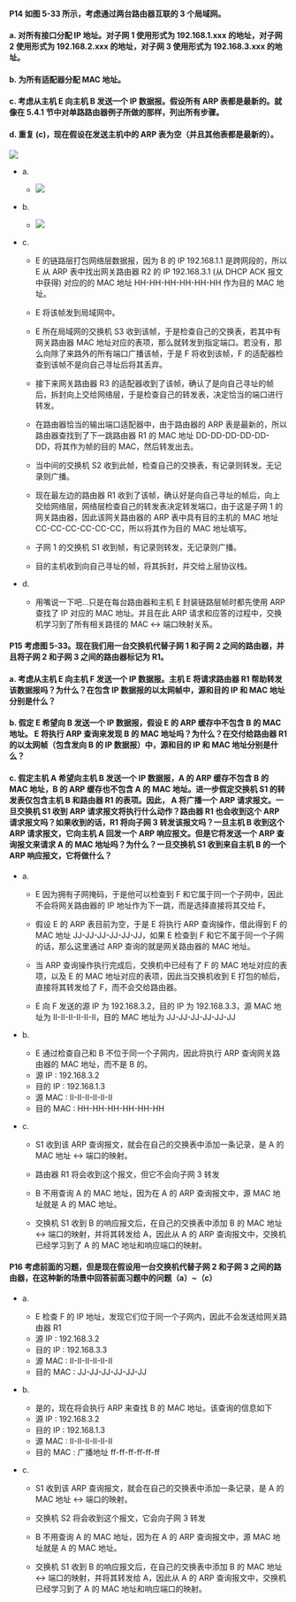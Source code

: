 #### P14 如图 5-33 所示，考虑通过两台路由器互联的 3 个局域网。
#### a. 对所有接口分配 IP 地址。对子网 1 使用形式为 192.168.1.xxx 的地址，对子网 2 使用形式为 192.168.2.xxx 的地址，对子网 3 使用形式为 192.168.3.xxx 的地址。
#### b. 为所有适配器分配 MAC 地址。
#### c. 考虑从主机 E 向主机 B 发送一个 IP 数据报。假设所有 ARP 表都是最新的。就像在 5.4.1 节中对单路路由器例子所做的那样，列出所有步骤。
#### d. 重复 (c)，现在假设在发送主机中的 ARP 表为空（并且其他表都是最新的）。

![](https://github.com/YangXiaoHei/Networking/blob/master/05%20链路层/images/p14.png)

  * a.
    * ![](https://github.com/YangXiaoHei/Networking/blob/master/05%20链路层/images/p14.1.png)

  * b.
    * ![](https://github.com/YangXiaoHei/Networking/blob/master/05%20链路层/images/p14.2.png)
    
  * c.
    * E 的链路层打包网络层数据报，因为 B 的 IP 192.168.1.1 是跨网段的，所以E 从 ARP 表中找出网关路由器 R2 的 IP 192.168.3.1 (从 DHCP ACK 报文中获得) 对应的的 MAC 地址 HH-HH-HH-HH-HH-HH 作为目的 MAC 地址。
    
    * E 将该帧发到局域网中。
    
    * E 所在局域网的交换机 S3 收到该帧，于是检查自己的交换表，若其中有网关路由器 MAC 地址对应的表项，那么就转发到指定端口。若没有，那么向除了来路外的所有端口广播该帧，于是 F 将收到该帧，F 的适配器检查到该帧不是向自己寻址后将其丢弃。
    
    * 接下来网关路由器 R3 的适配器收到了该帧，确认了是向自己寻址的帧后，拆封向上交给网络层，于是检查自己的转发表，决定恰当的端口进行转发。
    
    * 在路由器恰当的输出端口适配器中，由于路由器的 ARP 表是最新的，所以路由器查找到了下一跳路由器 R1 的 MAC 地址 DD-DD-DD-DD-DD-DD，将其作为帧的目的 MAC，然后转发出去。
    
    * 当中间的交换机 S2 收到此帧，检查自己的交换表，有记录则转发。无记录则广播。
    
    * 现在最左边的路由器 R1 收到了该帧，确认好是向自己寻址的帧后，向上交给网络层，网络层检查自己的转发表决定转发端口，由于这是子网 1 的网关路由器，因此该网关路由器的 ARP 表中具有目的主机的 MAC 地址 CC-CC-CC-CC-CC-CC，所以将其作为目的 MAC 地址填写。
    
    * 子网 1 的交换机 S1 收到帧，有记录则转发，无记录则广播。
    
    * 目的主机收到向自己寻址的帧，将其拆封，并交给上层协议栈。
    
  * d.
    * 用嘴说一下吧...只是在每台路由器和主机 E 封装链路层帧时都先使用 ARP 查找了 IP 对应的 MAC 地址。并且在此 ARP 请求和应答的过程中，交换机学习到了所有相关路径的 MAC <-> 端口映射关系。

#### P15 考虑图 5-33。现在我们用一台交换机代替子网 1 和子网 2 之间的路由器，并且将子网 2 和子网 3 之间的路由器标记为 R1。
#### a. 考虑从主机 E 向主机 F 发送一个 IP 数据报。主机 E 将请求路由器 R1 帮助转发该数据报吗？为什么？在包含 IP 数据报的以太网帧中，源和目的 IP 和 MAC 地址分别是什么？
#### b. 假定 E 希望向 B 发送一个 IP 数据报，假设 E 的 ARP 缓存中不包含 B 的 MAC 地址。 E 将执行 ARP 查询来发现 B 的 MAC 地址吗？为什么？在交付给路由器 R1 的以太网帧（包含发向 B 的 IP 数据报）中，源和目的 IP 和 MAC 地址分别是什么？
#### c. 假定主机 A 希望向主机 B 发送一个 IP 数据报，A 的 ARP 缓存不包含 B 的 MAC 地址，B 的 ARP 缓存也不包含 A 的 MAC 地址。进一步假定交换机 S1 的转发表仅包含主机 B 和路由器 R1 的表项。因此， A 将广播一个 ARP 请求报文。一旦交换机 S1 收到 ARP 请求报文将执行什么动作？路由器 R1 也会收到这个 ARP 请求报文吗？如果收到的话，R1 将向子网 3 转发该报文吗？一旦主机 B 收到这个 ARP 请求报文，它向主机 A 回发一个 ARP 响应报文。但是它将发送一个 ARP 查询报文来请求 A 的 MAC 地址吗？为什么？一旦交换机 S1 收到来自主机 B 的一个 ARP 响应报文，它将做什么？

  * a.
    * E 因为拥有子网掩码，于是他可以检查到 F 和它属于同一个子网中，因此不会将网关路由器的 IP 地址作为下一跳，而是选择直接将其交给 F。
    
    * 假设 E 的 ARP 表目前为空，于是 E 将执行 ARP 查询操作，借此得到 F 的 MAC 地址 JJ-JJ-JJ-JJ-JJ-JJ，如果 E 检查到 F 和它不属于同一个子网的话，那么这里通过 ARP 查询的就是网关路由器的 MAC 地址。
    
    * 当 ARP 查询操作执行完成后，交换机中已经有了 F 的 MAC 地址对应的表项，以及 E 的 MAC 地址对应的表项，因此当交换机收到 E 打包的帧后，直接将其转发给了 F，而不会交给路由器。
    
    * E 向 F 发送的源 IP 为 192.168.3.2，目的 IP 为 192.168.3.3，源 MAC 地址为 II-II-II-II-II-II，目的 MAC 地址为 JJ-JJ-JJ-JJ-JJ-JJ
    
  * b.
    * E 通过检查自己和 B 不位于同一个子网内，因此将执行 ARP 查询网关路由器的 MAC 地址，而不是 B 的。
    * 源 IP : 192.168.3.2
    * 目的 IP : 192.168.1.3
    * 源 MAC : II-II-II-II-II-II
    * 目的 MAC : HH-HH-HH-HH-HH-HH

  * c.
    * S1 收到该 ARP 查询报文，就会在自己的交换表中添加一条记录，是 A 的 MAC 地址 <-> 端口的映射。
    
    * 路由器 R1 将会收到这个报文，但它不会向子网 3 转发

    * B 不用查询 A 的 MAC 地址，因为在 A 的 ARP 查询报文中，源 MAC 地址就是 A 的 MAC 地址。

    * 交换机 S1 收到 B 的响应报文后，在自己的交换表中添加 B 的 MAC 地址 <-> 端口的映射，并将其转发给 A，因此从 A 的 ARP 查询报文中，交换机已经学习到了 A 的 MAC 地址和响应端口的映射。

#### P16 考虑前面的习题，但是现在假设用一台交换机代替子网 2 和子网 3 之间的路由器，在这种新的场景中回答前面习题中的问题（a）~（c）

  * a.
    * E 检查 F 的 IP 地址，发现它们位于同一个子网内，因此不会发送给网关路由器 R1
    * 源 IP : 192.168.3.2
    * 目的 IP : 192.168.3.3
    * 源 MAC : II-II-II-II-II-II
    * 目的 MAC : JJ-JJ-JJ-JJ-JJ-JJ

  * b.
    * 是的，现在将会执行 ARP 来查找 B 的 MAC 地址。该查询的信息如下
    * 源 IP : 192.168.3.2
    * 目的 IP : 192.168.1.3
    * 源 MAC : II-II-II-II-II-II
    * 目的 MAC : 广播地址 ff-ff-ff-ff-ff-ff

  * c.
    * S1 收到该 ARP 查询报文，就会在自己的交换表中添加一条记录，是 A 的 MAC 地址 <-> 端口的映射。
    
    * 交换机 S2 将会收到这个报文，它会向子网 3 转发

    * B 不用查询 A 的 MAC 地址，因为在 A 的 ARP 查询报文中，源 MAC 地址就是 A 的 MAC 地址。

    * 交换机 S1 收到 B 的响应报文后，在自己的交换表中添加 B 的 MAC 地址 <-> 端口的映射，并将其转发给 A，因此从 A 的 ARP 查询报文中，交换机已经学习到了 A 的 MAC 地址和响应端口的映射。
